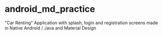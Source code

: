 # android_md_practice

"Car Renting" Application 
with splash, login and registration screens
made in Native Android / Java and Material Design
